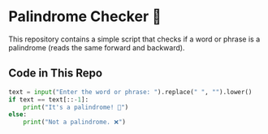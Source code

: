 # Palindrome Checker 🔁  

This repository contains a simple script that checks if a word or phrase is a palindrome (reads the same forward and backward).  

## Code in This Repo  
```python
text = input("Enter the word or phrase: ").replace(" ", "").lower()  
if text == text[::-1]:  
    print("It's a palindrome! 🎉")  
else:  
    print("Not a palindrome. ❌")  
